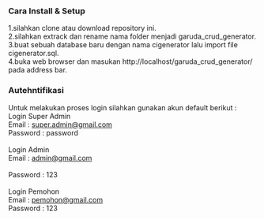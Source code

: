 ### Cara Install & Setup
1.silahkan clone atau download repository ini.<br>
2.silahkan extrack dan rename nama folder menjadi garuda_crud_generator.<br>
3.buat sebuah database baru dengan nama cigenerator lalu import file cigenerator.sql.<br>
4.buka web browser dan masukan http://localhost/garuda_crud_generator/ pada address bar.

### Autehntifikasi
Untuk melakukan proses login silahkan gunakan akun default berikut :
<br>Login Super Admin
<br>Email : super.admin@gmail.com
<br>Password : password
<br>
<br>Login Admin
<br>Email : admin@gmail.com
<br>
<br>Password : 123
<br>
<br>Login Pemohon
<br>Email : pemohon@gmail.com
<br>Password : 123